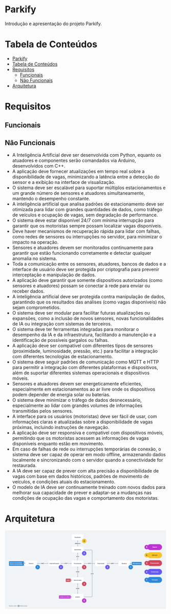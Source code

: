 # Parkify

Introdução e apresentação do projeto Parkify.

# Tabela de Conteúdos

- [Parkify](#parkify)
- [Tabela de Conteúdos](#tabela-de-conteúdos)
- [Requisitos](#requisitos)
  - [Funcionais](#funcionais)
  - [Não Funcionais](#não-funcionais)
- [Arquitetura](#arquitetura)

# Requisitos

## Funcionais

## Não Funcionais

- A Inteligência Artificial deve ser desenvolvida com Python, equanto os atuadores e componentes serão comandados via Arduino, desenvolvidos com C++.
- A aplicação deve fornecer atualizações em tempo real sobre a disponibilidade de vagas, minimizando a latência entre a detecção do sensor e a exibição na interface de visualização.
- O sistema deve ser escalável para suportar múltiplos estacionamentos e um grande número de sensores e atuadores simultaneamente, mantendo o desempenho constante.
- A inteligência artificial que analisa padrões de estacionamento deve ser otimizada para lidar com grandes quantidades de dados, como tráfego de veículos e ocupação de vagas, sem degradação de performance.
- O sistema deve estar disponível 24/7 com mínima interrupção para garantir que os motoristas sempre possam localizar vagas disponíveis.
- Deve haver mecanismos de recuperação rápida para lidar com falhas, como redes de sensores ou interrupções no servidor, para minimizar o impacto na operação.
- Sensores e atuadores devem ser monitorados continuamente para garantir que estão funcionando corretamente e detectar qualquer anomalia no sistema.
- Toda a comunicação entre os sensores, atuadores, bancos de dados e a interface de usuário deve ser protegida por criptografia para prevenir interceptação e manipulação de dados.
- A aplicação deve garantir que somente dispositivos autorizados (como sensores e atuadores) possam se conectar à rede para enviar ou receber dados.
- A inteligência artificial deve ser protegida contra manipulação de dados, garantindo que os resultados das análises (como vagas disponíveis) não sejam comprometidos.
- O sistema deve ser modular para facilitar futuras atualizações ou expansões, como a inclusão de novos sensores, novas funcionalidades de IA ou integração com sistemas de terceiros.
- O sistema deve ter ferramentas integradas para monitorar o desempenho da IA e da infraestrutura, facilitando a manutenção e a identificação de possíveis gargalos ou falhas.
- A aplicação deve ser compatível com diferentes tipos de sensores (proximidade, luminosidade, pressão, etc.) para facilitar a integração com diferentes tecnologias de estacionamento.
- O sistema deve seguir padrões de comunicação como MQTT e HTTP para permitir a integração com diferentes plataformas e dispositivos, além de suportar diferentes sistemas operacionais e dispositivos móveis.
- Sensores e atuadores devem ser energeticamente eficientes, especialmente em estacionamentos ao ar livre onde os dispositivos podem depender de energia solar ou baterias.
- O sistema deve minimizar o tráfego de dados desnecessário, especialmente ao lidar com grandes volumes de informações transmitidas pelos sensores.
- A interface para os usuários (motoristas) deve ser fácil de usar, com informações claras e atualizadas sobre a disponibilidade de vagas próximas, incluindo instruções de navegação.
- A aplicação deve ser responsiva e compatível com dispositivos móveis, permitindo que os motoristas acessem as informações de vagas disponíveis enquanto estão em movimento.
- Em caso de falhas de rede ou interrupções temporárias de conexão, o sistema deve ser capaz de operar em modo offline, armazenando dados localmente e sincronizando com o servidor quando a conectividade for restaurada.
- A IA deve ser capaz de prever com alta precisão a disponibilidade de vagas com base em dados históricos, padrões de movimento de veículos, e condições atuais do estacionamento.
- O modelo de IA deve ser continuamente treinado com novos dados para melhorar sua capacidade de prever e adaptar-se a mudanças nas condições de ocupação das vagas e comportamento dos motoristas.

# Arquitetura

![Architecture diagram exploring both hardware and services flow](assets/architecture-diagram.png)
